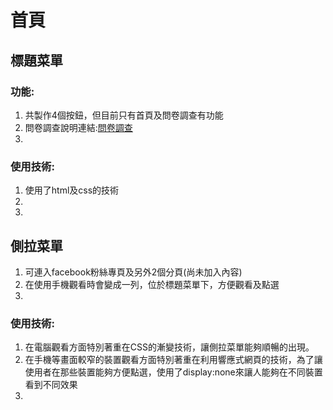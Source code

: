 # 首頁

## 標題菜單
### 功能:
1. 共製作4個按鈕，但目前只有首頁及問卷調查有功能
2. 問卷調查說明連結:[問卷調查](quetion.md)
3. 
### 使用技術:
1. 使用了html及css的技術
2.
3.

## 側拉菜單
1. 可連入facebook粉絲專頁及另外2個分頁(尚未加入內容)
2. 在使用手機觀看時會變成一列，位於標題菜單下，方便觀看及點選
3. 
### 使用技術:
1. 在電腦觀看方面特別著重在CSS的漸變技術，讓側拉菜單能夠順暢的出現。
2. 在手機等畫面較窄的裝置觀看方面特別著重在利用響應式網頁的技術，為了讓使用者在那些裝置能夠方便點選，使用了display:none來讓人能夠在不同裝置看到不同效果
3.
